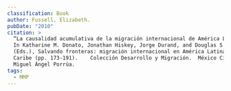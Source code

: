 ```yaml
---
classification: Book
author: Fussell, Elizabeth.
pubDate: "2010"
citation: >
  “La causalidad acumulativa de la migración internacional de América Latina.”
  In Katharine M. Donato, Jonathan Hiskey, Jorge Durand, and Douglas S. Massey
  (Eds.), Salvando fronteras: migración internacional en América Latina y el
  Caribe (pp. 173-191).    Colección Desarrollo y Migración.  México City:
  Miguel Ángel Porrúa.   
tags:
  - MMP
---
```

